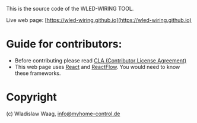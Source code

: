 
This is the source code of the WLED-WIRING TOOL.

Live web page: [https://wled-wiring.github.io](https://wled-wiring.github.io)

# Guide for contributors:
- Before contributing please read [CLA (Contributor License Agreement)](https://github.com/wled-wiring/wled-wiring.github.io/blob/main/.github/cla.md)
- This web page uses [React](https://react.dev/) and [ReactFlow](https://reactflow.dev/). You would need to know these frameworks.


# Copyright
(c) Wladislaw Waag, info@myhome-control.de
